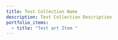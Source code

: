 ```yaml
---
title: Test Collection Name
description: Test Collection Description
portfolio_items:
  - title: "Test art Item "
---
```

